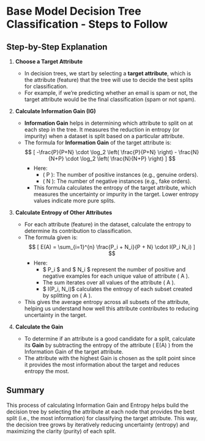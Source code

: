 
# Base Model Decision Tree Classification - Steps to Follow

## Step-by-Step Explanation

1. **Choose a Target Attribute**
   - In decision trees, we start by selecting a **target attribute**, which is the attribute (feature) that the tree will use to decide the best splits for classification. 
   - For example, if we’re predicting whether an email is spam or not, the target attribute would be the final classification (spam or not spam).

2. **Calculate Information Gain (IG)**
   - **Information Gain** helps in determining which attribute to split on at each step in the tree. It measures the reduction in entropy (or impurity) when a dataset is split based on a particular attribute.
   - The formula for **Information Gain** of the target attribute is:
$$
     [
     -\frac{P}{P+N} \cdot \log_2 \left( \frac{P}{P+N} \right) - \frac{N}{N+P} \cdot \log_2 \left( \frac{N}{N+P} \right)
     ]
$$
     - Here:
       - \( P \): The number of positive instances (e.g., genuine orders).
       - \( N \): The number of negative instances (e.g., fake orders).
     - This formula calculates the entropy of the target attribute, which measures the uncertainty or impurity in the target. Lower entropy values indicate more pure splits.

3. **Calculate Entropy of Other Attributes**
   - For each attribute (feature) in the dataset, calculate the entropy to determine its contribution to classification.
   - The formula given is:
$$
     [
     E(A) = \sum_{i=1}^{n} \frac{P_i + N_i}{P + N} \cdot I(P_i N_i)
     ]
$$
     - Here:
       - $ P_i $ and $ N_i $ represent the number of positive and negative examples for each unique value of attribute \( A \).
       - The sum iterates over all values of the attribute \( A \).
       - $ I(P_i, N_i)$ calculates the entropy of each subset created by splitting on \( A \).
   - This gives the average entropy across all subsets of the attribute, helping us understand how well this attribute contributes to reducing uncertainty in the target.

4. **Calculate the Gain**
   - To determine if an attribute is a good candidate for a split, calculate its **Gain** by subtracting the entropy of the attribute \( E(A) \) from the Information Gain of the target attribute.
   - The attribute with the highest Gain is chosen as the split point since it provides the most information about the target and reduces entropy the most.

## Summary
This process of calculating Information Gain and Entropy helps build the decision tree by selecting the attribute at each node that provides the best split (i.e., the most information) for classifying the target attribute. This way, the decision tree grows by iteratively reducing uncertainty (entropy) and maximizing the clarity (purity) of each split.
